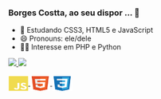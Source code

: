 ### Borges Costta, ao seu dispor ... 👋

- 🌱 Estudando CSS3, HTML5 e JavaScript
- 😄 Pronouns: ele/dele
- 🙋‍♂️  Interesse em PHP e Python

<div>
  <a href="https://github.com/pequenoborges">
  <img height="180em" src="https://github-readme-stats.vercel.app/api?username=pequenoborges&show_icons=true&theme=dracula&include_all_commits=true&count_private=true"/>
  <img height="180em" src="https://github-readme-stats.vercel.app/api/top-langs/?username=pequenoborges&layout=compact&langs_count=7&theme=dracula"/>
</div>

<div style="display: inline_block"><br>
  <img align="center" alt="Borges-Js" height="30" width="40" src="https://raw.githubusercontent.com/devicons/devicon/master/icons/javascript/javascript-plain.svg">
  <img align="center" alt="Borges-HTML" height="30" width="40" src="https://raw.githubusercontent.com/devicons/devicon/master/icons/html5/html5-original.svg">
  <img align="center" alt="Borges-CSS" height="30" width="40" src="https://raw.githubusercontent.com/devicons/devicon/master/icons/css3/css3-original.svg">
</div>

